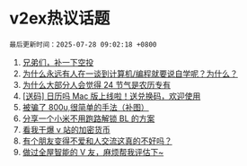 # v2ex热议话题

`最后更新时间：2025-07-28 09:02:18 +0800`

1. [兄弟们，补一下空投](https://www.v2ex.com/t/1147952)
1. [为什么永远有人在一谈到计算机/编程就要说自学呢？为什么？](https://www.v2ex.com/t/1148028)
1. [为什么大部分人会觉得 24 节气是农历专有](https://www.v2ex.com/t/1148014)
1. [[送码] 日历吗 Mac 版上线啦！送兑换码，欢迎使用](https://www.v2ex.com/t/1148006)
1. [被骗了 800u,很简单的手法（补图）](https://www.v2ex.com/t/1147979)
1. [分享一个小米不用跑路解锁 BL 的方案](https://www.v2ex.com/t/1148044)
1. [看我干爆 v 站的加密货币](https://www.v2ex.com/t/1147944)
1. [有个朋友变得不爱和人交流这真的不好吗？](https://www.v2ex.com/t/1148055)
1. [做过全屋智能的 V 友，麻烦帮我评估下~](https://www.v2ex.com/t/1147992)

